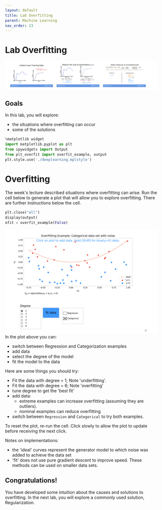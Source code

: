 ```yaml
---
layout: default
title: Lab Overfitting
parent: Machine Learning
nav_order: 23
---
```

# Lab Overfitting
![](../../assets/images/docs/aws1ssaadad.png)
## Goals
In this lab, you will explore:
- the situations where overfitting can occur
- some of the solutions

```python
%matplotlib widget
import matplotlib.pyplot as plt
from ipywidgets import Output
from plt_overfit import overfit_example, output
plt.style.use('./deeplearning.mplstyle')
```
# Overfitting
The week's lecture described situations where overfitting can arise. Run the cell below to generate a plot that will allow you to explore overfitting. There are further instructions below the cell.
```python
plt.close("all")
display(output)
ofit = overfit_example(False)
```

![](../../assets/images/docs/awd1edffgs2.png)
In the plot above you can:
- switch between Regression and Categorization examples
- add data
- select the degree of the model
- fit the model to the data

Here are some things you should try:
- Fit the data with degree = 1; Note 'underfitting'.
- Fit the data with degree = 6; Note 'overfitting'
- tune degree to get the 'best fit'
- add data:
    - extreme examples can increase overfitting (assuming they are outliers).
    - nominal examples can reduce overfitting
- switch between `Regression` and `Categorical` to try both examples.

To reset the plot, re-run the cell. Click slowly to allow the plot to update before receiving the next click.

Notes on implementations:
- the 'ideal' curves represent the generator model to which noise was added to achieve the data set
- 'fit' does not use pure gradient descent to improve speed. These methods can be used on smaller data sets. 

## Congratulations!
You have developed some intuition about the causes and solutions to overfitting. In the next lab, you will explore a commonly used solution, Regularization.


